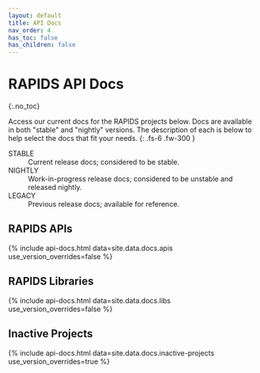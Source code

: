 ```yaml
---
layout: default
title: API Docs
nav_order: 4
has_toc: false
has_children: false
---
```


# RAPIDS API Docs
{:.no_toc}

Access our current docs for the RAPIDS projects below. Docs are available in
both "stable" and "nightly" versions. The description of each is below to help
select the docs that fit your needs.
{: .fs-6 .fw-300 }
<dl>
  <dt>STABLE</dt>
  <dd>Current release docs; considered to be stable.</dd>
  <dt>NIGHTLY</dt>
  <dd>Work-in-progress release docs; considered to be unstable and released nightly.</dd>
  <dt>LEGACY</dt>
  <dd>Previous release docs; available for reference.</dd>
</dl>

## RAPIDS APIs

{% include api-docs.html data=site.data.docs.apis use_version_overrides=false %}

## RAPIDS Libraries

{% include api-docs.html data=site.data.docs.libs use_version_overrides=false %}

## Inactive Projects

{% include api-docs.html data=site.data.docs.inactive-projects use_version_overrides=true %}
